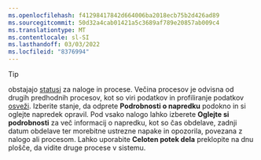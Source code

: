 ```yaml
---
ms.openlocfilehash: f41298417842d664006ba2018ecb75b2d426ad89
ms.sourcegitcommit: 50d32a4cab01421a5c3689af789e20857ab009c4
ms.translationtype: MT
ms.contentlocale: sl-SI
ms.lasthandoff: 03/03/2022
ms.locfileid: "8376994"
---
```

> [!TIP] 
> obstajajo [statusi](../audience-insights/system.md#status-definitions) za naloge in procese. Večina procesov je odvisna od drugih predhodnih procesov, kot so viri podatkov in profiliranje podatkov [osveži](../audience-insights/system.md#refresh-processes). Izberite stanje, da odprete **Podrobnosti o napredku** podokno in si oglejte napredek opravil. Pod vsako nalogo lahko izberete **Oglejte si podrobnosti** za več informacij o napredku, kot so čas obdelave, zadnji datum obdelave ter morebitne ustrezne napake in opozorila, povezana z nalogo ali procesom. Lahko uporabite **Celoten potek dela** preklopite na dnu plošče, da vidite druge procese v sistemu.